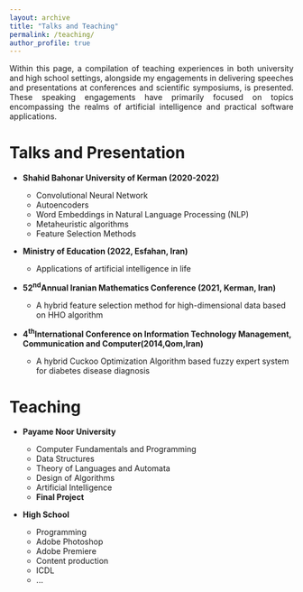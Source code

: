 ```yaml
---
layout: archive
title: "Talks and Teaching"
permalink: /teaching/
author_profile: true
---
```

<p align="justify"> Within this page, a compilation of teaching experiences in both university and high school settings, alongside my engagements in delivering speeches and presentations at conferences and scientific symposiums, is presented. These speaking engagements have primarily focused on topics encompassing the realms of artificial intelligence and practical software applications.</p>



Talks and Presentation
======
* **Shahid Bahonar University of Kerman (2020-2022)**
  * Convolutional Neural Network
  * Autoencoders
  * Word Embeddings in Natural Language Processing (NLP)
  * Metaheuristic algorithms
  * Feature Selection Methods
    
* **Ministry of Education (2022, Esfahan, Iran)**
  * Applications of artificial intelligence in life
    
* **52<sup>nd</sup>Annual Iranian Mathematics Conference (2021, Kerman, Iran)**
  * A hybrid feature selection method for high-dimensional data based on HHO algorithm
    
* **4<sup>th</sup>International Conference on Information Technology Management, Communication and Computer(2014,Qom,Iran)**
  * A hybrid Cuckoo Optimization Algorithm based fuzzy expert system for diabetes disease diagnosis


    
Teaching
======
* **Payame Noor University**
  * Computer Fundamentals and Programming
  * Data Structures
  * Theory of Languages and Automata
  * Design of Algorithms
  * Artificial Intelligence
  * **Final Project**
    
* **High School**
  * Programming
  * Adobe Photoshop
  * Adobe Premiere
  * Content production
  * ICDL
  * ...
